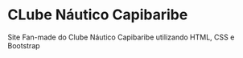 # CLube Náutico Capibaribe
Site Fan-made do Clube Náutico Capibaribe utilizando HTML, CSS e Bootstrap
